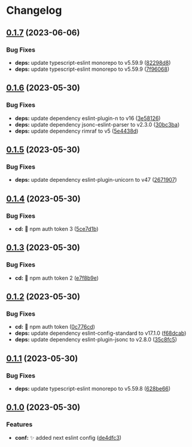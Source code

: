 # Changelog

## [0.1.7](https://github.com/embyth/eslint-plugin/compare/eslint-plugin-v0.1.6...eslint-plugin-v0.1.7) (2023-06-06)


### Bug Fixes

* **deps:** update typescript-eslint monorepo to v5.59.9 ([82298d8](https://github.com/embyth/eslint-plugin/commit/82298d8742f8168f9817149508ef99fd2263c91f))
* **deps:** update typescript-eslint monorepo to v5.59.9 ([7f96068](https://github.com/embyth/eslint-plugin/commit/7f96068b6c6e58eead5c536138c42d44f4670eb0))

## [0.1.6](https://github.com/embyth/eslint-plugin/compare/eslint-plugin-v0.1.5...eslint-plugin-v0.1.6) (2023-05-30)


### Bug Fixes

* **deps:** update dependency eslint-plugin-n to v16 ([3e58126](https://github.com/embyth/eslint-plugin/commit/3e58126ea3fbea0434f4432c7f3c45c0a9130d56))
* **deps:** update dependency jsonc-eslint-parser to v2.3.0 ([30bc3ba](https://github.com/embyth/eslint-plugin/commit/30bc3babf2b01d7d045a26b851c643e4d80f03a5))
* **deps:** update dependency rimraf to v5 ([5e4438d](https://github.com/embyth/eslint-plugin/commit/5e4438d224dc5a8dc6451e264886e76944769cd8))

## [0.1.5](https://github.com/embyth/eslint-plugin/compare/eslint-plugin-v0.1.4...eslint-plugin-v0.1.5) (2023-05-30)


### Bug Fixes

* **deps:** update dependency eslint-plugin-unicorn to v47 ([2671907](https://github.com/embyth/eslint-plugin/commit/2671907cb623d9e2113faef2222c962f177bfe95))

## [0.1.4](https://github.com/embyth/eslint-plugin/compare/eslint-plugin-v0.1.3...eslint-plugin-v0.1.4) (2023-05-30)


### Bug Fixes

* **cd:** 🐛 npm auth token 3 ([5ce7d1b](https://github.com/embyth/eslint-plugin/commit/5ce7d1bd78e7fbb42f1ed52b72df6f72a7e4aece))

## [0.1.3](https://github.com/embyth/eslint-plugin/compare/eslint-plugin-v0.1.2...eslint-plugin-v0.1.3) (2023-05-30)


### Bug Fixes

* **cd:** 🐛 npm auth token 2 ([e7f8b9e](https://github.com/embyth/eslint-plugin/commit/e7f8b9e34e7c588bedab52359fd745bd13f58ad3))

## [0.1.2](https://github.com/embyth/eslint-plugin/compare/eslint-plugin-v0.1.1...eslint-plugin-v0.1.2) (2023-05-30)


### Bug Fixes

* **cd:** 🐛 npm auth token ([0c776cd](https://github.com/embyth/eslint-plugin/commit/0c776cda704fd89ea924f3a4fb6f488d7c6c0504))
* **deps:** update dependency eslint-config-standard to v17.1.0 ([f68dcab](https://github.com/embyth/eslint-plugin/commit/f68dcab7b81d4f21a09125f116e58e066829f51c))
* **deps:** update dependency eslint-plugin-jsonc to v2.8.0 ([35c8fc5](https://github.com/embyth/eslint-plugin/commit/35c8fc563649134a0be661e7ae7ef46dec9fa497))

## [0.1.1](https://github.com/embyth/eslint-plugin/compare/eslint-plugin-v0.1.0...eslint-plugin-v0.1.1) (2023-05-30)


### Bug Fixes

* **deps:** update typescript-eslint monorepo to v5.59.8 ([628be66](https://github.com/embyth/eslint-plugin/commit/628be66768f5e5f4e74c0754d8b67b0b5d241152))

## [0.1.0](https://github.com/embyth/eslint-plugin/compare/eslint-plugin-v0.0.1...eslint-plugin-v0.1.0) (2023-05-30)


### Features

* **conf:** ✨ added next eslint config ([de4dfc3](https://github.com/embyth/eslint-plugin/commit/de4dfc398caf7eaf10f20d243a159b8c4274b679))
